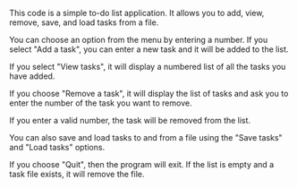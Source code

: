 This code is a simple to-do list application. It allows you to add, view, remove, save, and load tasks from a file.

You can choose an option from the menu by entering a number. If you select "Add a task", you can enter a new task and it will be added to the list.  

If you select "View tasks", it will display a numbered list of all the tasks you have added.

If you choose "Remove a task", it will display the list of tasks and ask you to enter the number of the task you want to remove. 

If you enter a valid number, the task will be removed from the list.

You can also save and load tasks to and from a file using the "Save tasks" and "Load tasks" options.

If you choose "Quit", then the program will exit. If the list is empty and a task file exists, it will remove the file.

